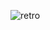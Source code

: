 ![retro](https://github.com/MarcosFlores178/grupo_9_ProyectoWebDH/assets/6610402/bad04869-4590-45d2-baf7-b39d67c086b7)
